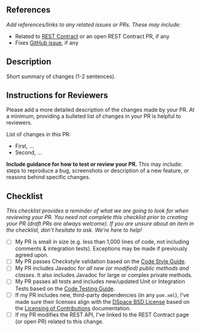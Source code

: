 ## References
_Add references/links to any related issues or PRs. These may include:_
* Related to [REST Contract](https://github.com/DSpace/Rest7Contract) or an open REST Contract PR, if any
* Fixes [GitHub issue](https://github.com/DSpace/DSpace/issues), if any

## Description
Short summary of changes (1-2 sentences).

## Instructions for Reviewers
Please add a more detailed description of the changes made by your PR. At a minimum, providing a bulleted list of changes in your PR is helpful to reviewers.

List of changes in this PR:
* First, ...
* Second, ...

**Include guidance for how to test or review your PR.** This may include: steps to reproduce a bug, screenshots or description of a new feature, or reasons behind specific changes. 

## Checklist
_This checklist provides a reminder of what we are going to look for when reviewing your PR. You need not complete this checklist prior to creating your PR (draft PRs are always welcome). If you are unsure about an item in the checklist, don't hesitate to ask. We're here to help!_

- [ ] My PR is small in size (e.g. less than 1,000 lines of code, not including comments & integration tests). Exceptions may be made if previously agreed upon.
- [ ] My PR passes Checkstyle validation based on the [Code Style Guide](https://wiki.lyrasis.org/display/DSPACE/Code+Style+Guide).
- [ ] My PR includes Javadoc for _all new (or modified) public methods and classes_. It also includes Javadoc for large or complex private methods.
- [ ] My PR passes all tests and includes new/updated Unit or Integration Tests based on the [Code Testing Guide](https://wiki.lyrasis.org/display/DSPACE/Code+Testing+Guide).
- [ ] If my PR includes new, third-party dependencies (in any `pom.xml`), I've made sure their licenses align with the [DSpace BSD License](https://github.com/DSpace/DSpace/blob/main/LICENSE) based on the [Licensing of Contributions](https://wiki.lyrasis.org/display/DSPACE/Code+Contribution+Guidelines#CodeContributionGuidelines-LicensingofContributions) documentation.
- [ ] If my PR modifies the REST API, I've linked to the REST Contract page (or open PR) related to this change.
